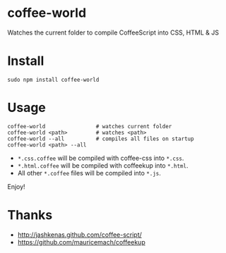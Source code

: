 # coffee-world
Watches the current folder to compile CoffeeScript into CSS, HTML & JS

# Install
    sudo npm install coffee-world

# Usage
    coffee-world                # watches current folder
    coffee-world <path>         # watches <path>
    coffee-world --all          # compiles all files on startup
    coffee-world <path> --all

* `*.css.coffee` will be compiled with coffee-css into `*.css`.
* `*.html.coffee` will be compiled with coffeekup into `*.html`.
* All other `*.coffee` files will be compiled into `*.js`.

Enjoy!

# Thanks
* http://jashkenas.github.com/coffee-script/
* https://github.com/mauricemach/coffeekup